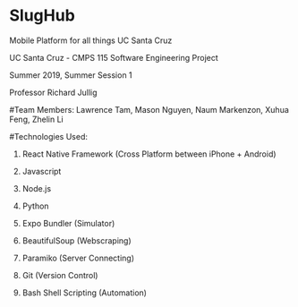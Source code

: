 # SlugHub
Mobile Platform for all things UC Santa Cruz

UC Santa Cruz - CMPS 115 Software Engineering Project

Summer 2019, Summer Session 1

Professor Richard Jullig

#Team Members:
Lawrence Tam, Mason Nguyen, Naum Markenzon, Xuhua Feng, Zhelin Li

#Technologies Used:
1. React Native Framework (Cross Platform between iPhone + Android)

2. Javascript

3. Node.js

4. Python

5. Expo Bundler (Simulator)

6. BeautifulSoup (Webscraping)

7. Paramiko (Server Connecting)

8. Git (Version Control)

9. Bash Shell Scripting (Automation)
